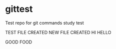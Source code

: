 # gittest
Test repo for git commands study test


TEST FILE CREATED
NEW FILE CREATED
HI
HELLO


GOOD
FOOD

